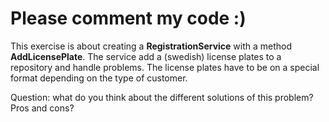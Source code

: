 ﻿# Please comment my code :)

This exercise is about creating a **RegistrationService** with a method **AddLicensePlate**.
The service add a (swedish) license plates to a repository and handle problems.
The license plates have to be on a special format depending on the type of customer.

Question: what do you think about the different solutions of this problem? Pros and cons?

